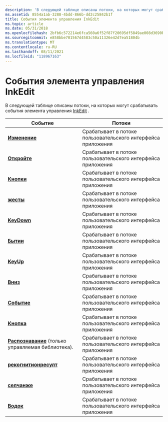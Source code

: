```yaml
---
description: 'В следующей таблице описаны потоки, на которых могут срабатывать события элемента управления InkEdit. Евентсреадсчанжефирес в пользовательском интерфейсе приложения Среадкликкфирес ПОЛЬЗОВАТЕЛЬСКОГО интерфейса приложения Среаддблкликкфирес в пользовательском интерфейсе приложения Среаджестурефирес в пользовательском интерфейсе приложения threadKeyDownFires в пользовательском интерфейсе приложения в threadKeyPressFires пользовательского интерфейса приложения threadKeyUpFires в пользовательском интерфейсе приложений в threadMouseDownFires в пользовательском интерфейсе приложения, в threadMouseMoveFires пользовательского интерфейса приложения в пользовательском интерфейсе приложения threadMouseUpFires (только управляемая библиотека). Срабатывает в пользовательском интерфейсе приложения, Среадрекогнитионресултфирес в ПОЛЬЗОВАТЕЛЬСКОМ интерфейсе приложения Среадселчанжефирес в пользовательском ИНТЕРФЕЙСе приложения Среадстрокефирес в потоке пользовательского интерфейса приложения. '
ms.assetid: 8554a1ab-3288-4bdd-866b-dd2c25842b1f
title: События элемента управления InkEdit
ms.topic: article
ms.date: 05/31/2018
ms.openlocfilehash: 2bfb6c572214e6fca560a6f52f87f20695df5849ae008d3690b1241f061212b5
ms.sourcegitcommit: e858bbe701567d4583c50a11326e42d7ea51804b
ms.translationtype: MT
ms.contentlocale: ru-RU
ms.lasthandoff: 08/11/2021
ms.locfileid: "118967163"
---
```

# <a name="inkedit-control-events"></a>События элемента управления InkEdit

В следующей таблице описаны потоки, на которых могут срабатывать события элемента управления [InkEdit](inkedit-control-reference.md) .



| Событие                                                                          | Потоки                                                          |
|--------------------------------------------------------------------------------|------------------------------------------------------------------|
| [**Изменение**](inkedit-change.md)                                               | Срабатывает в потоке пользовательского интерфейса приложения<br/> |
| [**Откройте**](inkedit-click.md)                                                 | Срабатывает в потоке пользовательского интерфейса приложения<br/>                  |
| [**Кнопки**](inkedit-dblclick.md)                                           | Срабатывает в потоке пользовательского интерфейса приложения<br/>                  |
| [**жесты**](inkedit-gesture.md)                                             | Срабатывает в потоке пользовательского интерфейса приложения<br/>                  |
| [**KeyDown**](inkedit-keydown.md)                                             | Срабатывает в потоке пользовательского интерфейса приложения<br/>                  |
| [**Бытии**](inkedit-keypress.md)                                           | Срабатывает в потоке пользовательского интерфейса приложения<br/>                  |
| [**KeyUp**](inkedit-keyup.md)                                                 | Срабатывает в потоке пользовательского интерфейса приложения<br/>                  |
| [**Вниз**](inkedit-mousedown.md)                                         | Срабатывает в потоке пользовательского интерфейса приложения<br/>                  |
| [**Событие**](inkedit-mousemove.md)                                         | Срабатывает в потоке пользовательского интерфейса приложения<br/>                  |
| [**Кнопка**](inkedit-mouseup.md)                                             | Срабатывает в потоке пользовательского интерфейса приложения<br/>                  |
| [**Распознавание**](/previous-versions/ms567627(v=vs.100)) (только управляемая библиотека). | Срабатывает в потоке пользовательского интерфейса приложения<br/>                  |
| [**рекогнитионресулт**](inkedit-recognitionresult.md)                         | Срабатывает в потоке пользовательского интерфейса приложения<br/>                  |
| [**селчанже**](inkedit-selchange.md)                                         | Срабатывает в потоке пользовательского интерфейса приложения<br/>                  |
| [**Водок**](inkedit-stroke.md)                                               | Срабатывает в потоке пользовательского интерфейса приложения<br/>                  |



 

 

